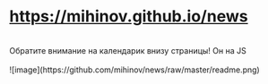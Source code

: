 <h1><a href="https://mihinov.github.io/news/">https://mihinov.github.io/news</a></h1>
<br>
Обратите внимание на календарик внизу страницы! Он на JS<br><br>
![image](https://github.com/mihinov/news/raw/master/readme.png)

